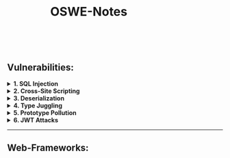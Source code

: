 <h1 style="margin:20%">OSWE-Notes</h1>

## Vulnerabilities:

<details>
<summary><b>1. SQL Injection</b></summary>
:white_large_square: **htb**: contains files and writeups for various hackthebox challenges and machines. Usually the solution is not included ;) <br/>
:white_large_square: **htb**: contains files and writeups for various hackthebox challenges and machines. Usually the solution is not included ;) <br/>
:white_large_square: **htb**: contains files and writeups for various hackthebox challenges and machines. Usually the solution is not included ;) <br/>
:white_check_mark: **htb**: contains files and writeups for various hackthebox challenges and machines. Usually the solution is not included ;) <br/>
</details>

<details>
<summary><b>2. Cross-Site Scripting</b></summary>
</details>

<details>
<summary><b>3. Deserialization</b></summary>
</details>

<details>
<summary><b>4. Type Juggling</b></summary>
</details>

<details>
<summary><b>5. Prototype Pollution</b></summary>
</details>

<details>
<summary><b>6. JWT Attacks</b></summary>
</details>


------------------------------------------------------------------------------------------
## Web-Frameworks:
